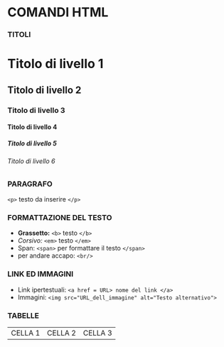 <!-- @format -->

# COMANDI HTML

### TITOLI

<h1>Titolo di livello 1</h1>
<h2>Titolo di livello 2</h2>
<h3>Titolo di livello 3</h3>
<h4>Titolo di livello 4</h4>
<h5>Titolo di livello 5</h5>
<h6>Titolo di livello 6</h6>

<!-- **************************************************** -->

### PARAGRAFO

`<p>` testo da inserire `</p>`

<!-- **************************************************** -->

### FORMATTAZIONE DEL TESTO

- <b>Grassetto:</b> `<b>` testo `</b>`
- <em>Corsivo:</em> `<em>` testo `</em>`
- <span>Span:</span> `<span>` per formattare il testo `</span>`
- per andare accapo: `<br/>`

<!-- **************************************************** -->

### LINK ED IMMAGINI

- Link ipertestuali: `<a href = URL> nome del link </a>`
- Immagini: `<img src="URL_dell_immagine" alt="Testo alternativo">`

<!-- **************************************************** -->

### TABELLE

 <table>
  <tr> 
  <td> CELLA 1 </td>
  <td> CELLA 2 </td>
  <td> CELLA 3 </td>
</table>

<!--Usa rowspan e colspan per raggruppare o espandere celle.-->
